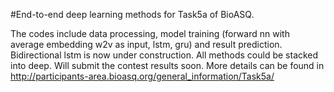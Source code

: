 #End-to-end deep learning methods for Task5a of BioASQ.

The codes include data processing, model training (forward nn with average embedding w2v as input, lstm, gru) and result prediction. Bidirectional lstm is now under construction. All methods could be stacked into deep. Will submit the contest results soon. More details can be found in http://participants-area.bioasq.org/general_information/Task5a/
